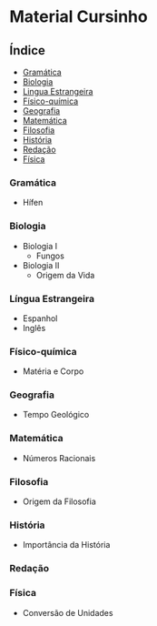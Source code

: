 # Material Cursinho

## Índice

* [Gramática](#gramática)
* [Biologia](#biologia)
* [Lingua Estrangeira](#l%C3%ADngua-estrangeira)
* [Físico-química](#físico-química)
* [Geografia](#geografia)
* [Matemática](#matemática)
* [Filosofia](#filosofia)
* [História](#história)
* [Redação](#redação)
* [Física](#física)

### Gramática
* Hífen

### Biologia
* Biologia I
  * Fungos
* Biologia II
  * Origem da Vida

### Língua Estrangeira
* Espanhol
* Inglês

### Físico-química
* Matéria e Corpo

### Geografia
* Tempo Geológico

### Matemática
* Números Racionais

### Filosofia
* Origem da Filosofia

### História
* Importância da História

### Redação

### Física
* Conversão de Unidades
